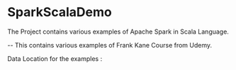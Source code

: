 # SparkScalaDemo


The Project contains various examples of Apache Spark in Scala Language.

-- This contains various examples of Frank Kane Course from Udemy.



Data Location for the examples :
